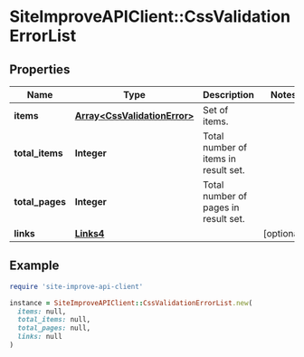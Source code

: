 # SiteImproveAPIClient::CssValidationErrorList

## Properties

| Name | Type | Description | Notes |
| ---- | ---- | ----------- | ----- |
| **items** | [**Array&lt;CssValidationError&gt;**](CssValidationError.md) | Set of items. |  |
| **total_items** | **Integer** | Total number of items in result set. |  |
| **total_pages** | **Integer** | Total number of pages in result set. |  |
| **links** | [**Links4**](Links4.md) |  | [optional] |

## Example

```ruby
require 'site-improve-api-client'

instance = SiteImproveAPIClient::CssValidationErrorList.new(
  items: null,
  total_items: null,
  total_pages: null,
  links: null
)
```

